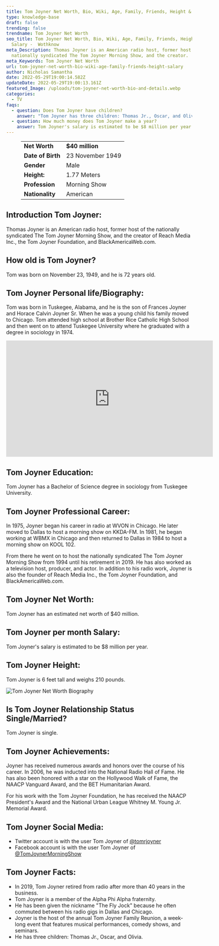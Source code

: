 ```yaml
---
title: Tom Joyner Net Worth, Bio, Wiki, Age, Family, Friends, Height & Salary
type: knowledge-base
draft: false
trending: false
trendname: Tom Joyner Net Worth
seo_title: Tom Joyner Net Worth, Bio, Wiki, Age, Family, Friends, Height &
  Salary -  Wothknow
meta_Description: Thomas Joyner is an American radio host, former host of the
  nationally syndicated The Tom Joyner Morning Show, and the creator.
meta_Keywords: Tom Joyner Net Worth
url: tom-joyner-net-worth-bio-wiki-age-family-friends-height-salary
author: Nicholas Samantha
date: 2022-05-29T19:00:14.582Z
updateDate: 2022-05-29T19:00:13.161Z
featured_Image: /uploads/tom-joyner-net-worth-bio-and-details.webp
categories:
  - TV
faqs:
  - question: Does Tom Joyner have children?
    answer: "Tom Joyner has three children: Thomas Jr., Oscar, and Olivia."
  - question: How much money does Tom Joyner make a year?
    answer: Tom Joyner's salary is estimated to be $8 million per year.
---
```

<figure class="wp-block-table is-style-stripes">
  <table>
    <tbody>
      <tr>
        <td>
          <strong>Net Worth</strong>
        </td>
        <td>
          <strong>$40 million</strong>
        </td>
      </tr>
      <tr>
        <td>
          <strong>Date of Birth</strong>
        </td>
        <td>23 November 1949</td>
      </tr>
      <tr>
        <td>
          <strong>Gender</strong>
        </td>
        <td>Male</td>
      </tr>
      <tr>
        <td>
          <strong>Height:</strong>
        </td>
        <td>1.77 Meters</td>
      </tr>
      <tr>
        <td>
          <strong>Profession</strong>
        </td>
        <td>Morning Show</td>
      </tr>
      <tr>
        <td>
          <strong>Nationality</strong>
        </td>
        <td>American</td>
      </tr>
    </tbody>
  </table>
</figure>

## **Introduction Tom Joyner:**

Thomas Joyner is an American radio host, former host of the nationally syndicated The Tom Joyner Morning Show, and the creator of Reach Media Inc., the Tom Joyner Foundation, and BlackAmericaWeb.com.

## **How old is Tom Joyner?**

Tom was born on November 23, 1949, and he is 72 years old.

## **Tom Joyner Personal life/Biography:**

Tom was born in Tuskegee, Alabama, and he is the son of Frances Joyner and Horace Calvin Joyner Sr. When he was a young child his family moved to Chicago. Tom attended high school at Brother Rice Catholic High School and then went on to attend Tuskegee University where he graduated with a degree in sociology in 1974.

<iframe width="560" height="315" src="https://www.youtube.com/embed/wqy8hba9yvE" title="YouTube video player" frameborder="0" allow="accelerometer; autoplay; clipboard-write; encrypted-media; gyroscope; picture-in-picture" allowfullscreen></iframe>

## **Tom Joyner Education:**

Tom Joyner has a Bachelor of Science degree in sociology from Tuskegee University.

## **Tom Joyner Professional Career:**

In 1975, Joyner began his career in radio at WVON in Chicago. He later moved to Dallas to host a morning show on KKDA-FM. In 1981, he began working at WBMX in Chicago and then returned to Dallas in 1984 to host a morning show on KOOL 102.

From there he went on to host the nationally syndicated The Tom Joyner Morning Show from 1994 until his retirement in 2019. He has also worked as a television host, producer, and actor. In addition to his radio work, Joyner is also the founder of Reach Media Inc., the Tom Joyner Foundation, and BlackAmericaWeb.com.

## **Tom Joyner Net Worth:**

Tom Joyner has an estimated net worth of $40 million.

## **Tom Joyner per month Salary:**

Tom Joyner's salary is estimated to be $8 million per year.

## **Tom Joyner Height:**

Tom Joyner is 6 feet tall and weighs 210 pounds.

![Tom Joyner Net Worth Biography](/uploads/tom-joyner-net-worth-.webp)

## **Is Tom Joyner Relationship Status Single/Married?**

Tom Joyner is single.

## **Tom Joyner Achievements:**

Joyner has received numerous awards and honors over the course of his career. In 2006, he was inducted into the National Radio Hall of Fame. He has also been honored with a star on the Hollywood Walk of Fame, the NAACP Vanguard Award, and the BET Humanitarian Award.

For his work with the Tom Joyner Foundation, he has received the NAACP President's Award and the National Urban League Whitney M. Young Jr. Memorial Award.

## **Tom Joyner Social Media:**

* Twitter account is with the user Tom Joyner of <a href="https://twitter.com/tomrjoyner" target="_blank" rel="nofollow" rel="noopener">@tomrjoyner</a>
* Facebook account is with the user Tom Joyner of <a href="https://www.facebook.com/TomJoynerMorningShow/" target="_blank" rel="nofollow" rel="noopener">@TomJoynerMorningShow</a>

## **Tom Joyner Facts:**

* In 2019, Tom Joyner retired from radio after more than 40 years in the business.
* Tom Joyner is a member of the Alpha Phi Alpha fraternity.
* He has been given the nickname "The Fly Jock" because he often commuted between his radio gigs in Dallas and Chicago.
* Joyner is the host of the annual Tom Joyner Family Reunion, a week-long event that features musical performances, comedy shows, and seminars.
* He has three children: Thomas Jr., Oscar, and Olivia.